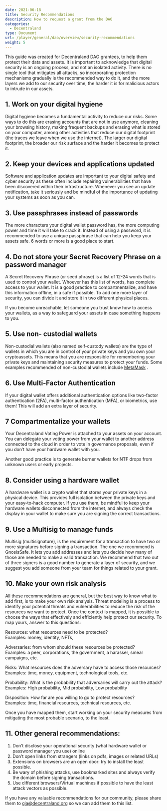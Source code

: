 ```yaml
---
date: 2021-06-18
title: Security Recommendations
description: How to request a grant from the DAO
categories:
  - Decentraland
type: Document
url: /player/general/dao/overview/security-recommendations
weight: 5
---
```


This  guide was created for Decentraland DAO grantees, to help them protect their data and assets.  It is important to acknowledge that digital security is an ongoing process, and not an isolated activity.  There is no single tool that mitigates all attacks, so incorporating protection mechanisms gradually is the recommended way to do it, and the more layers we add to our security over time, the harder it is for malicious actors to intrude in our assets. 


## 1. Work on your digital hygiene

Digital hygiene becomes a fundamental activity to reduce our risks. Some ways to do this are erasing accounts that are not in use anymore, cleaning your browsing history, making frequent backups and erasing what is stored on your computer, among other activities that reduce our digital footprint (the traces we leave when we use the internet). The larger our digital footprint, the broader our risk surface and the harder it becomes to protect it.

## 2. Keep your devices and applications updated

Software and application updates are important to your digital safety and cyber security as these often include repairing vulnerabilities that have been discovered within their infrastructure. Whenever you see an update notification, take it seriously and be mindful of the importance of updating your systems as soon as you can. 


## 3. Use passphrases instead of passwords

The more characters your digital wallet password has, the more computing power and time it will take to crack it. Instead of using a password, it is recommended to use a unique passphrase that can help you keep your assets safe. 6 words or more is a good place to start. 

## 4. Do not store your Secret Recovery Phrase on a password manager

A Secret Recovery Phrase (or seed phrase) is a list of 12-24 words that is used to control your wallet. Whoever has this list of words, has complete access to your wallet. It is a good practice to compartmentalize, and have this information offline, in a safe if possible. To add one more layer of security, you can divide it and store it in two different physical places. 

If you become unreachable, let someone you trust know how to access your wallets, as a way to safeguard your assets in case something happens to you. 


## 5. Use non- custodial wallets

Non-custodial wallets (also named self-custody wallets) are the type of wallets in which you are in control of your private keys and you own your cryptoassets. This means that you are responsible for remembering your private keys and maintaining security measures to protect your funds. Some examples recommended of non-custodial wallets include [ MetaMask](https://metamask.io/) .


## 6. Use Multi-Factor Authentication

If your digital wallet offers additional authentication options like two-factor authentication (2FA), multi-factor authentication (MFA), or biometrics, use them! This will add an extra layer of security.

## 7 Compartmentalize your wallets

Your Decentraland Voting Power is attached to your assets on your account. You can delegate your voting power from your wallet to another address connected to the cloud in order to vote in governance proposals, even if you don’t have your hardware wallet with you.

Another good practice is to generate burner wallets for NTF drops from unknown users or early projects. 

## 8. Consider using a hardware wallet

A hardware wallet is a crypto wallet that stores your private keys in a physical device. This provides full isolation between the private keys and your easy-to-hack computer. If you use them, be mindful to keep your hardware wallets disconnected from the internet, and always check the display in your wallet to make sure you are signing the correct transactions.

## 9. Use a Multisig to manage funds
Multisig (multisignature), is the requirement for a transaction to have two or more signatures before signing a transaction. The one we recommend is GnosisSafe. It lets you add addresses and lets you decide how many of those are needed to make a valid transaction. We recommend that two out of three signers is a good number to generate a layer of security, and we suggest you add someone from your team for things related to your grant.

## 10. Make your own risk analysis

All these recommendations are general, but the best way to know what to add first, is to make your own risk analysis. Threat modeling is a process to identify your potential threats and vulnerabilities to reduce the risk of the resources we want to protect. Once the context is mapped, it is possible to choose the ways that effectively and efficiently help protect our security. To map yours, answer to this questions:

Resources: what resources need to be protected?  
Examples: money, identity, NFTs,  

Adversaries: from whom should these resources be protected?  
Examples: a peer, corporations, the government, a harasser, smear campaigns, etc. 

Risks: What resources does the adversary have to access those resources?  
Examples: time, money, equipment, technological tools, etc. 

Probability: What is the probability that adversaries will carry out the attack?  
Examples: High probability, Mid probability, Low probability

Disposition: How far are you willing to go to protect resources?  
Examples: time, financial resources, technical resources, etc.

Once you have mapped them, start working on your security measures from mitigating the most probable scenario, to the least.

## 11. Other general recommendations:
1. Don’t disclose your operational security (what hardware wallet or password manager you use) online
2. Don’t open links from strangers (links on pdfs, images or related URLs)
3. Extensions on browsers are an open door: try to install the least possible.
4. Be wary of phishing attacks, use bookmarked sites and always verify the domain before signing transactions. 
5. Use different browsers/Virtual machines if possible to have the least attack vectors as possible.


If you have any valuable recommendations for our community, please share them to  [gia@decentraland.org](mailto:gia@decentraland.org)  so we can add them to this list.
